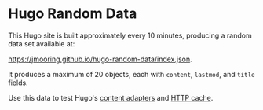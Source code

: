 # Hugo Random Data

This Hugo site is built approximately every 10 minutes, producing a random data set available at:

<https://jmooring.github.io/hugo-random-data/index.json>.

It produces a maximum of 20 objects, each with `content`, `lastmod`, and `title` fields.

Use this data to test Hugo's [content adapters] and [HTTP cache].

[content adapters]: https://gohugo.io/content-management/content-adapters/
[HTTP cache]: https://gohugo.io/getting-started/configuration/#configure-http-cache
